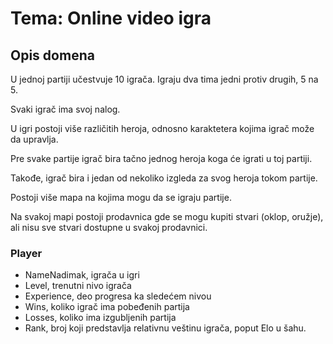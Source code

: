 # Tema: Online video igra

## Opis domena
U jednoj partiji učestvuje 10 igrača. Igraju dva tima jedni protiv drugih, 5 na 5.

Svaki igrač ima svoj nalog.

U igri postoji više različitih heroja, odnosno karaktetera kojima igrač može da upravlja.

Pre svake partije igrač bira tačno jednog heroja koga će igrati u toj partiji.

Takođe, igrač bira i jedan od nekoliko izgleda za svog  heroja tokom partije.

Postoji više mapa na kojima mogu da se igraju partije.

Na svakoj mapi postoji prodavnica gde se mogu kupiti stvari (oklop, oružje), ali nisu sve stvari dostupne u svakoj prodavnici.

### Player
- NameNadimak, igrača u igri
- Level, trenutni nivo igrača
- Experience, deo progresa ka sledećem nivou
- Wins, koliko igrač ima pobeđenih partija
- Losses, koliko ima izgubljenih partija
- Rank, broj koji predstavlja relativnu veštinu igrača, poput Elo u šahu.
